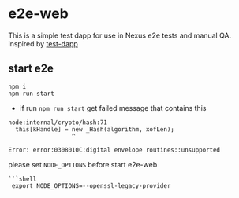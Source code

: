 # e2e-web

This is a simple test dapp for use in Nexus e2e tests and manual QA.
inspired by [test-dapp](https://github.com/MetaMask/test-dapp)


## start e2e
```shell
npm i
npm run start 
```
- if run `npm run start` get failed message that contains this
```shell
node:internal/crypto/hash:71
  this[kHandle] = new _Hash(algorithm, xofLen);
                  ^

Error: error:0308010C:digital envelope routines::unsupported

```
please set `NODE_OPTIONS`  before start e2e-web
```shell
```shell
 export NODE_OPTIONS=--openssl-legacy-provider
```
